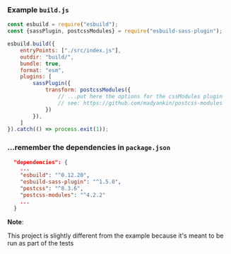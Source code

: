 ### Example `build.js`
```javascript
const esbuild = require("esbuild");
const {sassPlugin, postcssModules} = require("esbuild-sass-plugin");

esbuild.build({
    entryPoints: ["./src/index.js"],
    outdir: "build/",
    bundle: true,
    format: "esm",
    plugins: [
        sassPlugin({
            transform: postcssModules({
                // ...put here the options for the cssModules plugin
                // see: https://github.com/madyankin/postcss-modules
            })
        }),
    ]
}).catch(() => process.exit(1));
```

### ...remember the dependencies in `package.json`
```json
  "dependencies": {
    ...
    "esbuild": "^0.12.20",
    "esbuild-sass-plugin": "^1.5.0",
    "postcss": "^8.3.6",
    "postcss-modules": "^4.2.2"
    ...
  }
```

**Note**:

This project is slightly different from the example because it's meant to be run as part of the tests

